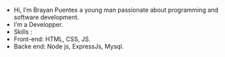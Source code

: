 - Hi, I’m Brayan Puentes a young man passionate about programming and software development.
- I’m a Developper.
- Skills :
- Front-end: HTML, CSS, JS.
- Backe end: Node js, ExpressJs, Mysql.
<!---
SMITH367/SMITH367 is a ✨ special ✨ repository because its `README.md` (this file) appears on your GitHub profile.
You can click the Preview link to take a look at your changes.
--->
